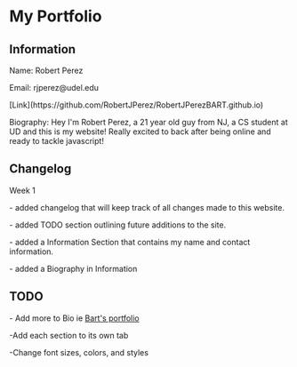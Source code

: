 <html>
<head>
  <h1>My Portfolio</h1>
</head>
<body>
<section>
  <h2>Information</h2>
  <p>Name: Robert Perez</p>
  <p>Email: rjperez@udel.edu</p>
  <p>[Link](https://github.com/RobertJPerez/RobertJPerezBART.github.io)
  </p>
  <p>Biography: Hey I'm Robert Perez, a 21 year old guy from NJ, a CS student at UD and this is my website! Really excited to back after being online and ready to tackle javascript!</p> 
</section>

 <section>
  <h2>Changelog</h2>
  <p>Week 1</p>
  <p>- added changelog that will keep track of all changes made to this website.</p>
  <p>- added TODO section outlining future additions to the site.</p> 
  <p>- added a Information Section that contains my name and contact information.</p>
  <p>- added a Biography in Information 
</section>

<section>
   <h2>TODO</h2>
  <p>- Add more to Bio ie <a href="https://acbart.github.io/">Bart's portfolio</a></p>
  <p>-Add each section to its own tab</p>
  <p>-Change font sizes, colors, and styles</p>
</section>
  </body>
 </html>



